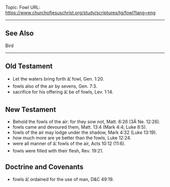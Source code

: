 Topic: Fowl
URL: https://www.churchofjesuschrist.org/study/scriptures/tg/fowl?lang=eng

---

## See Also

Bird

---

## Old Testament

- Let the waters bring forth â¦ fowl, Gen. 1:20.
- fowls also of the air by sevens, Gen. 7:3.
- sacrifice for his offering â¦ be of fowls, Lev. 1:14.

## New Testament

- Behold the fowls of the air: for they sow not, Matt. 6:26 (3Â Ne. 12:26).
- fowls came and devoured them, Matt. 13:4 (Mark 4:4; Luke 8:5).
- fowls of the air may lodge under the shadow, Mark 4:32 (Luke 13:19).
- how much more are ye better than the fowls, Luke 12:24.
- were all manner of â¦ fowls of the air, Acts 10:12 (11:6).
- fowls were filled with their flesh, Rev. 19:21.

## Doctrine and Covenants

- fowls â¦ ordained for the use of man, D&C 49:19.

